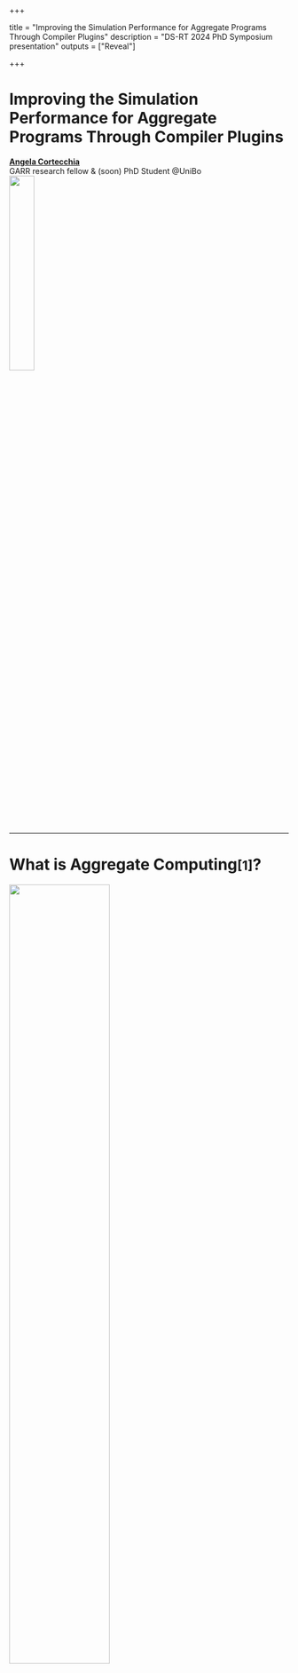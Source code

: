 +++

title = "Improving the Simulation Performance for Aggregate Programs Through Compiler Plugins"
description = "DS-RT 2024 PhD Symposium presentation"
outputs = ["Reveal"]

+++

# Improving the Simulation Performance for <span class="fragment custom red" data-fragment-index="0">Aggregate Programs</span> Through Compiler Plugins

<p class="fragment fade-out" data-fragment-index="0">
<a href="mailto:angela.cortecchia@unibo.it"><b>Angela Cortecchia</b></a></br>
GARR research fellow & (soon) PhD Student @UniBo</br>

<img src="example-background.svg" style="width: 30%"/>
</p>

---

# What is Aggregate Computing<small>[1]</small>?

<img src="./images/acDevices.svg" width=60%>


A macro-programming approach that defines the **collective behavior** of a heterogeneous set of devices in a **self-organizing system**.
<!-- Based on the **Field Calculus**<small>[2]</small>, operates by manipulating distributed data structures called *fields*. -->

Devices self-organize exchanging messages, abstracting from the communication approach thanks to **alignment**

<div>
<small style="text-align: left">
[1] Beal, J., Pianini, D., Viroli, M. "Aggregate Programming for the Internet of Things." 2015.</br>
</small>
</div>

---

# Alignment<small>[2]</small>

<img src="./images/alignment.svg" width="70%"/>

Devices within the system that execute the same part of the program are **aligned** and capable of communication.

<div>
<small style="text-align: left;">
[2] G. Audrito, F. Damiani, M. Viroli, and R. Casadei, “Run-time management of computation domains in field calculus”
</small>
</div>

---

# Improving the **Simulation Performance** for Aggregate Programs Through Compiler Plugins

---

# Simulating _Aggregate Computing_ systems

Simulations are part of the **development cycle**.

**Scalability limitation**: </br>challenges in scaling simulations to hundreds or more devices simultaneously.

Simulations _must_ be reactive also on high scales.

---

# Scalability limitation

{{% multicol %}}

{{% col class="text-start" %}}
Resolvable by using *FCPP* <small>[3]</small>: a tool for developing Aggregate Computing programs.

*FCPP limitations*: 
- **non-friendly** language;
- aggregate **base-mechanism not hidden**.

{{% /col %}}
{{% col %}}

For example

![fcpp](images/fcpp.svg)
<!-- ```cpp
//manual alignment
field<double> f = nbr(CALL, 4.2);
int n = nbr(CALL, 0, [&](field<int> a){
    return min_hood(CALL, a)
});
``` -->
{{% /col %}}

{{% /multicol %}}

<div>
<small style="text-align: left;">
[3] G. Audrito, and G. Torta, "FCPP to aggregate them all."
</small>
</div>

---

# Alternatives?

- Create a new language: **external DSL**

or

- **Hide** the **alignment** at runtime with **internal DSL**

---

# External DSL: _Protelis_ <small>[4]</small>

Java-like external DSL.

Hides pretty well main aggregate computing mechanisms, such as alignment.

*Protelis limitations*:
- being a standalone language, its interpreter and compiler must be **self-maintained**;
- **slower in complex programs**, due to its compiler.

Those limitations can be overcome by leveraging on an **internal DSL**.

<div>
<small style="text-align: left;">
[4] D. Pianini, M. Viroli, and J. Beal, “Protelis: practical aggregate programming”
</small>
</div>

---

# Internal DSL: _ScaFi_ <small>[5]</small>

Scala-based internal DSL.

Alignment **hidden at runtime** doing stack investigation.

*ScaFi limitations*:
- still some limitations at alignment and language-level;
- not very performant, due to alignment management.

<div>
<small style="text-align: left;">
[5] R. Casadei, M. Viroli, G. Aguzzi, and D. Pianini, “Scafi: A scala DSL and toolkit for aggregate programming”
</small>
</div>

---

# Improving the Simulation Performance for Aggregate Programs Through **Compiler Plugins**

---

# Idea: use a _Compiler Plugin_

Annotates the aggregate program on a stack at compile time.

Devices with the same annotations in the stack are "aligned" and can communicate.

_Pros_:
- Expressivity untouched;
- No overhead of the classic approaches.

---

# Meet **Collektive**

{{% multicol %}}

{{% col %}}
<img src="images/collektive-logo.svg" width="60%">
{{% /col %}}

{{% col class="col-md-8 text-start" %}}
- Internal DSL in Kotlin Multiplatform;
- Alignment made automatically behind the scene through compiler plugin.
- Linked to the general purpose _Alchemist_ <small>[6]</small> simulator, which can execute also _Protelis_ and _ScaFi_ programs.

First implementation of the prototype DSL used to develop experiments related to the morphogenesis of plants.

{{% /col %}}

{{% /multicol %}}

<div>
<small style="text-align: left">
[6] D. Pianini, S. Montagna, and M. Viroli, “Chemical-oriented simulation of computational systems with ALCHEMIST”
</div>
</small>

---

# **Improving** the Simulation **Performance** for Aggregate Programs Through Compiler Plugins

---

# Benchmark of the simulations

{{% multicol %}}

{{% col %}}
### Reference scenario

_Channel with obstacles_ <small>[7]</small>:</br>
an algorithm to build a redundant channel between two points in a meshed network,
avoiding obstacles and adapting to topology changes.

<img src="images/channelWithObstacles.png" width="70%"/>
<!--  -->
{{% /col %}}

{{% col %}}

### Results

- External DSLs (_Protelis_) has performance disadvantages in complex programs, respect to internal DSLs (_Collektive_ & _ScaFi_);
- Compiler plugin optimizes performance between internal DSLs, thanks to the management of the alignment.

<img src="images/channel.svg" width="72%"/>

<!-- <div class="r-stack">
  <img
    class="fragment current-visible fade-out"
    data-fragment-index="0"
    src="images/channelWithObstacles.png"
  />
  <img
    class="fragment"
    data-fragment-index="1"
    src="images/channel.svg"    
  />
</div> -->
{{% /col %}}

{{% /multicol %}}

<div>
<small style="text-align: left">
[7] R. Casadei, G. Fortino, D. Pianini, A. Placuzzi, C. Savaglio, and M. Viroli, “A methodology and simulation-based toolchain for estimating deployment performance of smart collective services at the edge"
</small>
</div>

---

# Conclusions

{{% multicol %}}

{{% col class="col-md-8" %}}
This work demonstrates that the technology used within a tool affects program execution time.

### Future works

- Further enhancing for efficient and faster execution across various platforms;
- Create a standard library of aggregate building blocks;
- Expand the tool to the concept of "collective operating systems".

{{% /col %}}

{{% col %}}
![qr code to collective repo](images/qr.svg)
<div style="text-align: center;">
<p><i class="fab fa-github mr-3" style="color: #095aa6;"></i> <a href="https://github.com/Collektive/collektive">Collektive</a></p>
</div>
{{% /col %}}

{{% /multicol %}}



<!-- [Collektive](https://github.com/Collektive/collektive) -->